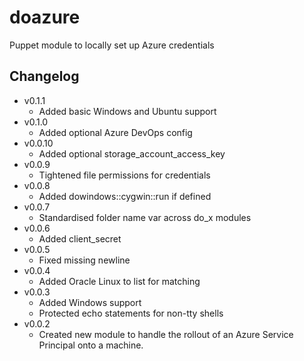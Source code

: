 doazure
=======

Puppet module to locally set up Azure credentials

Changelog
---------

* v0.1.1
    * Added basic Windows and Ubuntu support
* v0.1.0
    * Added optional Azure DevOps config
* v0.0.10
    * Added optional storage_account_access_key
* v0.0.9
    * Tightened file permissions for credentials
* v0.0.8
    * Added dowindows::cygwin::run if defined
* v0.0.7
    * Standardised folder name var across do_x modules
* v0.0.6
    * Added client_secret
* v0.0.5
    * Fixed missing newline
* v0.0.4
    * Added Oracle Linux to list for matching
* v0.0.3
    * Added Windows support
    * Protected echo statements for non-tty shells
* v0.0.2
    * Created new module to handle the rollout of an Azure Service Principal onto a machine.


